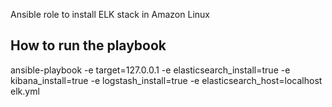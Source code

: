Ansible role to install ELK stack in Amazon Linux


How to run the playbook
-----------------------
ansible-playbook -e target=127.0.0.1 -e elasticsearch_install=true -e kibana_install=true -e logstash_install=true -e elasticsearch_host=localhost elk.yml
